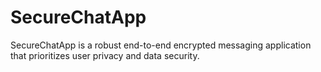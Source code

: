 # SecureChatApp
SecureChatApp is a robust end-to-end encrypted messaging application that prioritizes user privacy and data security.
